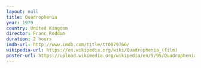 ```yaml
---
layout: null
title: Quadrophenia
year: 1979
country: United Kingdom
director: Franc Roddam
duration: 2 hours
imdb-url: http://www.imdb.com/title/tt0079766/
wikipedia-url: https://en.wikipedia.org/wiki/Quadrophenia_(film)
poster-url: https://upload.wikimedia.org/wikipedia/en/9/95/Quadrophenia_movie.jpg
---
```

